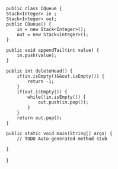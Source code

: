     public class CQueue {
	Stack<Integer> in ;
	Stack<Integer> out;
	public CQueue() {
		in = new Stack<Integer>();
		out = new Stack<Integer>();
    }
    
    public void appendTail(int value) {
    	in.push(value);
    }
    
    public int deleteHead() {
    	if(in.isEmpty()&&out.isEmpty()) {
    		return -1;
    	}
    	if(out.isEmpty()) {
    		while(!in.isEmpty()) {
    			out.push(in.pop());
    		}
    	}
    	return out.pop();
    }
	
	public static void main(String[] args) {
		// TODO Auto-generated method stub
	
	}

}
